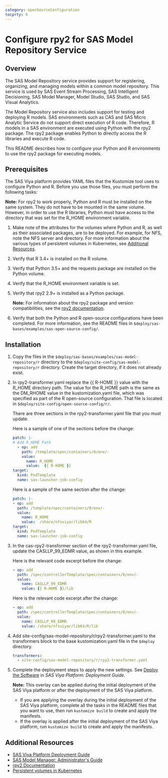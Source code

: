 ```yaml
---
category: openSourceConfiguration
tocprty: 5
---
```


# Configure rpy2 for SAS Model Repository Service

## Overview

The SAS Model Repository service provides support for registering, organizing,
and managing models within a common model repository. This service is used by
SAS Event Stream Processing, SAS Intelligent Decisioning, SAS Model Manager,
Model Studio, SAS Studio, and SAS Visual Analytics.

The Model Repository service also includes support for testing and deploying R
models. SAS environments such as CAS and SAS Micro Analytic Service do not
support direct execution of R code. Therefore, R models in a SAS environment are
executed using Python with the rpy2 package. The rpy2 package enables Python to
directly access the R libraries and execute R code.

This README describes how to configure your Python and R environments to use the
rpy2 package for executing models.

## Prerequisites

The SAS Viya platform provides YAML files that the Kustomize tool uses to
configure Python and R. Before you use those files, you must perform the
following tasks:

**Note:** For rpy2 to work properly, Python and R must be installed on the same
system. They do not have to be mounted in the same volume. However, in order to
use the R libraries, Python must have access to the directory that was set for
the R_HOME environment variable.

1. Make note of the attributes for the volumes where Python and R, as well as
   their associated packages, are to be deployed. For example, for NFS, note the
   NFS server and directory. For more information about the various types of
   persistent volumes in Kubernetes, see
   [Additional Resources](#additional-resources).

2. Verify that R 3.4+ is installed on the R volume.

3. Verify that Python 3.5+ and the requests package are installed on the Python
   volume.

4. Verify that the R_HOME environment variable is set.

5. Verify that rpy2 2.9+ is installed as a Python package.

   **Note:** For information about the rpy2 package and version compatibilities,
   see the
   [rpy2 documentation](https://rpy2.github.io/doc/v3.0.x/html/overview.html).

6. Verify that both the Python and R open-source configurations have been
   completed. For more information, see the README files in
   `$deploy/sas-bases/examples/sas-open-source-config/`.

## Installation

1. Copy the files in the `$deploy/sas-bases/examples/sas-model-repository/r`
   directory to the `$deploy/site-config/sas-model-repository/r` directory.
   Create the target directory, if it does not already exist.

2. In rpy2-transformer.yaml replace the {{ R-HOME }} value with the R_HOME
   directory path. The value for the R_HOME path is the same as the DM_RHOME
   value in the kustomization.yaml file, which was specified as part of the R
   open-source configuration. That file is located in
   `$deploy/site-config/open-source-config/r/`.

   There are three sections in the rpy2-transformer.yaml file that you must
   update.

   Here is a sample of one of the sections before the change:

   ```yaml
   patch: |-
   # Add R_HOME Path
     - op: add
       path: /template/spec/containers/0/env/-
       value:
         name: R_HOME
         value:  {{ R-HOME }}
   target:
     kind: PodTemplate
     name: sas-launcher-job-config
   ```

   Here is a sample of the same section after the change:

   ```yaml
   patch: |-
   - op: add
     path: /template/spec/containers/0/env/-
     value:
       name: R_HOME
       value:  /share/nfsviyar/lib64/R
   target:
     kind: PodTemplate
     name: sas-launcher-job-config
   ```

3. In the cas-rpy2-transformer section of the rpy2-transformer.yaml file, update
   the CASLLP_99_EDMR value, as shown in this example.

   Here is the relevant code excerpt before the change:

   ```yaml
   - op: add
     path: /spec/controllerTemplate/spec/containers/0/env/-
     value:
       name: CASLLP_99_EDMR
       value: {{ R-HOME }}/lib
   ```

   Here is the relevant code excerpt after the change:

   ```yaml
   - op: add
     path: /spec/controllerTemplate/spec/containers/0/env/-
     value:
       name: CASLLP_99_EDMR
       value: /share/nfsviyar/lib64/R/lib
   ```

4. Add site-config/sas-model-repository/r/rpy2-transformer.yaml to the
   transformers block to the base kustomization.yaml file in the `$deploy`
   directory.

   ```yaml
   transformers:
     - site-config/sas-model-repository/r/rpy2-transformer.yaml
   ```

5. Complete the deployment steps to apply the new settings. See
   [Deploy the Software](http://documentation.sas.com/?cdcId=itopscdc&cdcVersion=default&docsetId=dplyml0phy0dkr&docsetTarget=p127f6y30iimr6n17x2xe9vlt54q.htm)
   in _SAS Viya Platform: Deployment Guide_.

   **Note:** This overlay can be applied during the initial deployment of the
   SAS Viya platform or after the deployment of the SAS Viya platform.

   - If you are applying the overlay during the initial deployment of the SAS
     Viya platform, complete all the tasks in the README files that you want to
     use, then run `kustomize build` to create and apply the manifests.
   - If the overlay is applied after the initial deployment of the SAS Viya
     platform, run `kustomize build` to create and apply the manifests.

## Additional Resources

- [SAS Viya Platform Deployment Guide](http://documentation.sas.com/?cdcId=itopscdc&cdcVersion=default&docsetId=dplyml0phy0dkr&docsetTarget=titlepage.htm)
- [SAS Model Manager: Administrator's Guide](http://documentation.sas.com/?cdcId=mdlmgrcdc&cdcVersion=default&docsetId=mdlmgrag)
- [rpy2 Documentation](https://rpy2.github.io/doc/latest/html/index.html)
- [Persistent volumes in Kubernetes](https://kubernetes.io/docs/concepts/storage/persistent-volumes/)
